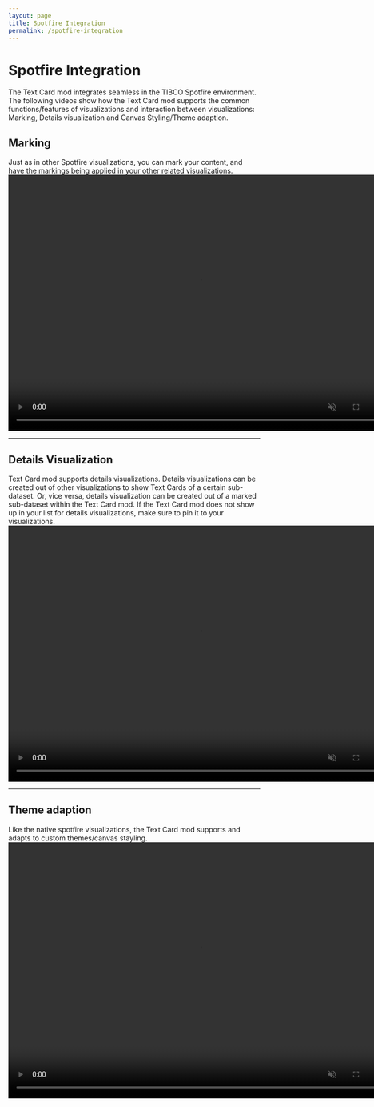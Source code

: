 ```yaml
---
layout: page
title: Spotfire Integration
permalink: /spotfire-integration
---
```


# Spotfire Integration

The Text Card mod integrates seamless in the TIBCO Spotfire environment. The following videos show how the Text Card mod supports the common functions/features of visualizations and interaction between visualizations: 
Marking, Details visualization and Canvas Styling/Theme adaption.

## Marking
Just as in other Spotfire visualizations, you can mark your content, and have the markings being applied in your other related visualizations.
<video controls muted width="768" height="512">
  <source src="{{ site.baseurl }}/assets/webms/marking.webm" type="video/webm">
</video>

<hr class="panel-line">

## Details Visualization
Text Card mod supports details visualizations. Details visualizations can be created out of other visualizations to show Text Cards of a certain sub-dataset. Or, vice versa, details visualization can be created out of a marked sub-dataset within the Text Card mod.
If the Text Card mod does not show up in your list for details visualizations, make sure to pin it to your visualizations.
<video controls muted width="768" height="512">
  <source src="{{ site.baseurl }}/assets/webms/details-visualization.webm" type="video/webm">
</video>

<hr class="panel-line">

## Theme adaption
Like the native spotfire visualizations, the Text Card mod supports and adapts to custom themes/canvas stayling.
<video controls muted width="768" height="512">
  <source src="{{ site.baseurl }}/assets/webms/themes.webm" type="video/webm">
</video>
